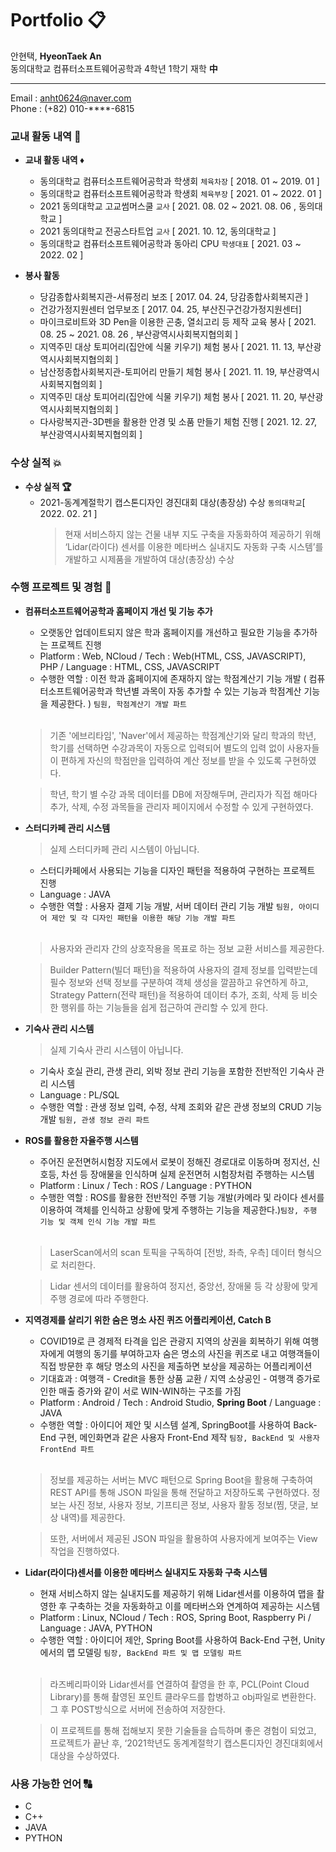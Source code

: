 # Portfolio :clipboard:
안현택, <b>HyeonTaek An</b></br>
동의대학교 컴퓨터소프트웨어공학과 4학년 1학기 재학 <b>中</b>

---

Email : anht0624@naver.com</br>
Phone : (+82) 010-****-6815


### 교내 활동 내역 :raised_hands:
- <b>교내 활동 내역 :diamonds:</b>
  - 동의대학교 컴퓨터소프트웨어공학과 학생회 ```체육차장``` [ 2018. 01 ~ 2019. 01 ]
  - 동의대학교 컴퓨터소프트웨어공학과 학생회 ```체육부장``` [ 2021. 01 ~ 2022. 01 ]
  - 2021 동의대학교 고교썸머스쿨 ```교사``` [ 2021. 08. 02 ~ 2021. 08. 06 , 동의대학교 ] 
  - 2021 동의대학교 전공스타트업 ```교사``` [ 2021. 10. 12, 동의대학교 ]
  - 동의대학교 컴퓨터소프트웨어공학과 동아리 CPU ```학생대표``` [ 2021. 03 ~ 2022. 02 ]

- <b>봉사 활동</b>
  - 당감종합사회복지관-서류정리 보조 [ 2017. 04. 24, 당감종합사회복지관 ]
  - 건강가정지원센터 업무보조 [ 2017. 04. 25, 부산진구건강가정지원센터] 
  - 마이크로비트와 3D Pen을 이용한 곤충, 열쇠고리 등 제작 교육 봉사 [ 2021. 08. 25 ~ 2021. 08. 26 , 부산광역시사회복지협의회 ]
  - 지역주민 대상 토피어리(집안에 식물 키우기) 체험 봉사 [ 2021. 11. 13, 부산광역시사회복지협의회 ]
  - 남산정종합사회복지관-토피어리 만들기 체험 봉사 [ 2021. 11. 19, 부산광역시사회복지협의회 ]
  - 지역주민 대상 토피어리(집안에 식물 키우기) 체험 봉사 [ 2021. 11. 20, 부산광역시사회복지협의회 ]
  - 다사랑복지관-3D펜을 활용한 안경 및 소품 만들기 체험 진행 [ 2021. 12. 27, 부산광역시사회복지협의회 ]

### 수상 실적  :boom:
- <b>수상 실적 :trophy:</b>
  - 2021-동계계절학기 캡스톤디자인 경진대회 대상(총장상) 수상 ```동의대학교```[ 2022. 02. 21 ]
    > 현재 서비스하지 않는 건물 내부 지도 구축을 자동화하여 제공하기 위해 ‘Lidar(라이다) 센서를 이용한 메타버스 실내지도 자동화 구축 시스템’를 개발하고 시제품을 개발하여 대상(총장상) 수상  
### 수행 프로젝트 및 경험 :seedling:
- **컴퓨터소프트웨어공학과 홈페이지 개선 및 기능 추가**
  - 오랫동안 업데이트되지 않은 학과 홈페이지를 개선하고 필요한 기능을 추가하는 프로젝트 진행
  - Platform : Web, NCloud / Tech : Web(HTML, CSS, JAVASCRIPT), PHP / Language : HTML, CSS, JAVASCRIPT
  - 수행한 역할 :  이전 학과 홈페이지에 존재하지 않는 학점계산기 기능 개발 ( 컴퓨터소프트웨어공학과 학년별 과목이 자동 추가할 수 있는 기능과 학점계산 기능을 제공한다. ) ```팀원, 학점계산기 개발 파트```
<br></br>
  > 기존 '에브리타임', 'Naver'에서 제공하는 학점계산기와 달리 학과의 학년, 학기를 선택하면 수강과목이 자동으로 입력되어 별도의 입력 없이 사용자들이 편하게 자신의 학점만을 입력하여 계산 정보를 받을 수 있도록 구현하였다. 
  
  > 학년, 학기 별 수강 과목 데이터를 DB에 저장해두며, 관리자가 직접 해마다 추가, 삭제, 수정 과목들을 관리자 페이지에서 수정할 수 있게 구현하였다.

- **스터디카페 관리 시스템**
  > 실제 스터디카페 관리 시스템이 아닙니다. 
  - 스터디카페에서 사용되는 기능을 디자인 패턴을 적용하여 구현하는 프로젝트 진행
  - Language : JAVA
  - 수행한 역할 : 사용자 결제 기능 개발, 서버 데이터 관리 기능 개발 ```팀원, 아이디어 제안 및 각 디자인 패턴을 이용한 해당 기능 개발 파트```
<br></br>
  > 사용자와 관리자 간의 상호작용을 목표로 하는 정보 교환 서비스를 제공한다.

  > Builder Pattern(빌더 패턴)을 적용하여 사용자의 결제 정보를 입력받는데 필수 정보와 선택 정보를 구분하여 객체 생성을 깔끔하고 유연하게 하고, Strategy Pattern(전략 패턴)을 적용하여 데이터 추가, 조회, 삭제 등 비슷한 행위를 하는 기능들을 쉽게 접근하여 관리할 수 있게 한다. 

- **기숙사 관리 시스템**
  > 실제 기숙사 관리 시스템이 아닙니다. 
  - 기숙사 호실 관리, 관생 관리, 외박 정보 관리 기능을 포함한 전반적인 기숙사 관리 시스템
  - Language : PL/SQL 
  - 수행한 역할 : 관생 정보 입력, 수정, 삭제 조회와 같은 관생 정보의 CRUD 기능 개발 ```팀원, 관생 정보 관리 파트```

- **ROS를 활용한 자율주행 시스템**
  - 주어진 운전면허시험장 지도에서 로봇이 정해진 경로대로 이동하며 정지선, 신호등, 차선 등 장애물을 인식하며 실제 운전면허 시험장처럼 주행하는 시스템
  - Platform : Linux / Tech : ROS / Language : PYTHON
  - 수행한 역할 : ROS를 활용한 전반적인 주행 기능 개발(카메라 및 라이다 센서를 이용하여 객체를 인식하고 상황에 맞게 주행하는 기능을 제공한다.)```팀장, 주행 기능 및 객체 인식 기능 개발 파트```
<br></br>
  > LaserScan에서의 scan 토픽을 구독하여 [전방, 좌측, 우측] 데이터 형식으로 처리한다. 

  > Lidar 센서의 데이터를 활용하여 정지선, 중앙선, 장애물 등 각 상황에 맞게 주행 경로에 따라 주행한다.

- **지역경제를 살리기 위한 숨은 명소 사진 퀴즈 어플리케이션, Catch B**
  - COVID19로 큰 경제적 타격을 입은 관광지 지역의 상권을 회복하기 위해 여행자에게 여행의 동기를 부여하고자 숨은 명소의 사진을 퀴즈로 내고 여행객들이 직접 방문한 후 해당 명소의 사진을 제출하면 보상을 제공하는 어플리케이션
  - 기대효과 : 여행객 - Credit을 통한 상품 교환 / 지역 소상공인 - 여행객 증가로 인한 매출 증가와 같이 서로 WIN-WIN하는 구조를 가짐
  - Platform : Android / Tech : Android Studio, **Spring Boot** / Language : JAVA
  - 수행한 역할 : 아이디어 제안 및 시스템 설계, SpringBoot를 사용하여 Back-End 구현, 메인화면과 같은 사용자 Front-End 제작  ```팀장, BackEnd 및 사용자 FrontEnd 파트```
<br></br>
  > 정보를 제공하는 서버는 MVC 패턴으로 Spring Boot을 활용해 구축하여 REST API를 통해 JSON 파일을 통해 전달하고 저장하도록 구현하였다. 정보는 사진 정보, 사용자 정보, 기프티콘 정보, 사용자 활동 정보(찜, 댓글, 보상 내역)를 제공한다.

  > 또한, 서버에서 제공된 JSON 파일을 활용하여 사용자에게 보여주는 View 작업을 진행하였다.

- **Lidar(라이다)센서를 이용한 메타버스 실내지도 자동화 구축 시스템**
  - 현재 서비스하지 않는 실내지도를 제공하기 위해 Lidar센서를 이용하여 맵을 촬영한 후 구축하는 것을 자동화하고 이를 메타버스와 연계하여 제공하는 시스템
  - Platform : Linux, NCloud / Tech : ROS, Spring Boot, Raspberry Pi / Language : JAVA, PYTHON
  - 수행한 역할 : 아이디어 제안, Spring Boot를 사용하여 Back-End 구현, Unity에서의 맵 모델링 ```팀장, BackEnd 파트 및 맵 모델링 파트```
<br></br>
  > 라즈베리파이와 Lidar센서를 연결하여 촬영을 한 후, PCL(Point Cloud Library)를 통해 촬영된 포인트 클라우드를 합병하고 obj파일로 변환한다. 그 후 POST방식으로 서버에 전송하여 저장한다.

  > 이 프로젝트를 통해 접해보지 못한 기술들을 습득하며 좋은 경험이 되었고, 프로젝트가 끝난 후, ‘2021학년도 동계계절학기 캡스톤디자인 경진대회에서 대상을 수상하였다.

### 사용 가능한 언어 :capital_abcd:

- C
- C++
- JAVA
- PYTHON
